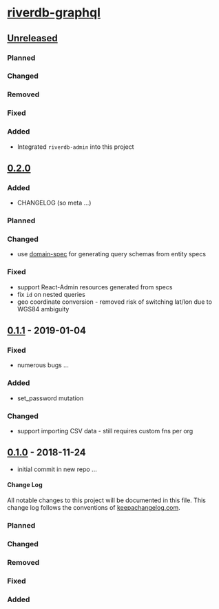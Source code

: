 # [riverdb-graphql](https://gitlab.com/riverdb/riverdb-graphql)

## [Unreleased]
### Planned

### Changed
### Removed
### Fixed
### Added
- Integrated `riverdb-admin` into this project

## [0.2.0]
### Added
- CHANGELOG (so meta ...)
### Planned
### Changed
- use [domain-spec](https://github.com/thosmos/domain-spec) for generating query schemas from entity specs
### Fixed
- support React-Admin resources generated from specs
- fix `id` on nested queries
- geo coordinate conversion - removed risk of switching lat/lon due to WGS84 ambiguity

## [0.1.1] - 2019-01-04
### Fixed
- numerous bugs ...
### Added 
- set_password mutation
### Changed
- support importing CSV data - still requires custom fns per org

## [0.1.0] - 2018-11-24
- initial commit in new repo ...


[Unreleased]: https://gitlab.com/riverdb/riverdb-graphql/compare/0.2.0..HEAD
[0.2.0]: https://gitlab.com/riverdb/riverdb-graphql/compare/0.1.1..0.2.0
[0.1.1]: https://gitlab.com/riverdb/riverdb-graphql/compare/0.1.0..0.1.1
[0.1.0]: https://gitlab.com/riverdb/riverdb-graphql/

#### Change Log
All notable changes to this project will be documented in this file. This change log follows the conventions of [keepachangelog.com](http://keepachangelog.com/).

### Planned
### Changed
### Removed
### Fixed
### Added
